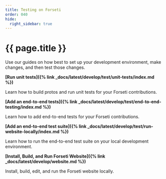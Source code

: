 ```yaml
---
title: Testing on Forseti
order: 040
hide:
  right_sidebar: true
---
```


# {{ page.title }}

Use our guides on how best to set up your development environment, make changes,
and then test those changes.

**[Run unit tests]({% link _docs/latest/develop/test/unit-tests/index.md %})**

Learn how to build protos and run unit tests for your Forseti contributions.

**[Add an end-to-end tests]({% link _docs/latest/develop/test/end-to-end-testing/index.md %})**

Learn how to add end-to-end tests for your Forseti contributions.

**[Add an end-to-end test suite]({% link _docs/latest/develop/test/run-website-locally/index.md %})**

Learn how to run the end-to-end test suite on your local development environment.

**[Install, Build, and Run Forseti Website]({% link _docs/latest/develop/website.md %})**

Install, build, edit, and run the Forseti website locally.